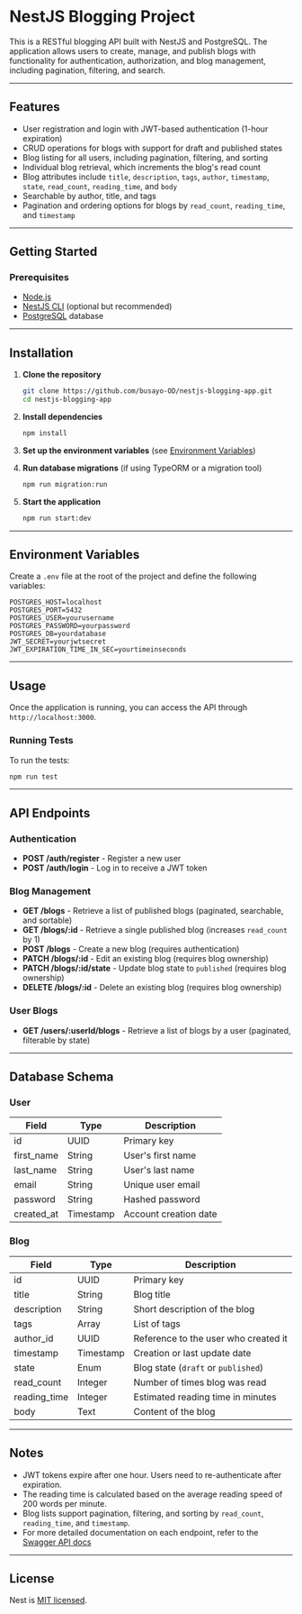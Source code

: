 # NestJS Blogging Project

This is a RESTful blogging API built with NestJS and PostgreSQL. The application allows users to create, manage, and publish blogs with functionality for authentication, authorization, and blog management, including pagination, filtering, and search.

---

## Features

- User registration and login with JWT-based authentication (1-hour expiration)
- CRUD operations for blogs with support for draft and published states
- Blog listing for all users, including pagination, filtering, and sorting
- Individual blog retrieval, which increments the blog's read count
- Blog attributes include `title`, `description`, `tags`, `author`, `timestamp`, `state`, `read_count`, `reading_time`, and `body`
- Searchable by author, title, and tags
- Pagination and ordering options for blogs by `read_count`, `reading_time`, and `timestamp`

---

## Getting Started

### Prerequisites

- [Node.js](https://nodejs.org/en/)
- [NestJS CLI](https://docs.nestjs.com/cli/overview) (optional but recommended)
- [PostgreSQL](https://www.postgresql.org/) database

---

## Installation

1. **Clone the repository**

   ```bash
   git clone https://github.com/busayo-OD/nestjs-blogging-app.git
   cd nestjs-blogging-app
   ```

2. **Install dependencies**

   ```bash
   npm install
   ```

3. **Set up the environment variables** (see [Environment Variables](#environment-variables))

4. **Run database migrations** (if using TypeORM or a migration tool)

   ```bash
   npm run migration:run
   ```

5. **Start the application**

   ```bash
   npm run start:dev
   ```

---

## Environment Variables

Create a `.env` file at the root of the project and define the following variables:

```env
POSTGRES_HOST=localhost
POSTGRES_PORT=5432
POSTGRES_USER=yourusername
POSTGRES_PASSWORD=yourpassword
POSTGRES_DB=yourdatabase
JWT_SECRET=yourjwtsecret
JWT_EXPIRATION_TIME_IN_SEC=yourtimeinseconds
```

---

## Usage

Once the application is running, you can access the API through `http://localhost:3000`.

### Running Tests

To run the tests:

```bash
npm run test
```

---

## API Endpoints

### Authentication

- **POST /auth/register** - Register a new user
- **POST /auth/login** - Log in to receive a JWT token

### Blog Management

- **GET /blogs** - Retrieve a list of published blogs (paginated, searchable, and sortable)
- **GET /blogs/:id** - Retrieve a single published blog (increases `read_count` by 1)
- **POST /blogs** - Create a new blog (requires authentication)
- **PATCH /blogs/:id** - Edit an existing blog (requires blog ownership)
- **PATCH /blogs/:id/state** - Update blog state to `published` (requires blog ownership)
- **DELETE /blogs/:id** - Delete an existing blog (requires blog ownership)

### User Blogs

- **GET /users/:userId/blogs** - Retrieve a list of blogs by a user (paginated, filterable by state)

---

## Database Schema

### User

| Field       | Type       | Description                   |
|-------------|------------|-------------------------------|
| id          | UUID       | Primary key                   |
| first_name  | String     | User's first name             |
| last_name   | String     | User's last name              |
| email       | String     | Unique user email            |
| password    | String     | Hashed password               |
| created_at  | Timestamp  | Account creation date         |

### Blog

| Field        | Type       | Description                           |
|--------------|------------|---------------------------------------|
| id           | UUID       | Primary key                           |
| title        | String     | Blog title                            |
| description  | String     | Short description of the blog         |
| tags         | Array      | List of tags                          |
| author_id    | UUID       | Reference to the user who created it  |
| timestamp    | Timestamp  | Creation or last update date          |
| state        | Enum       | Blog state (`draft` or `published`)   |
| read_count   | Integer    | Number of times blog was read         |
| reading_time | Integer    | Estimated reading time in minutes     |
| body         | Text       | Content of the blog                   |

---

## Notes

- JWT tokens expire after one hour. Users need to re-authenticate after expiration.
- The reading time is calculated based on the average reading speed of 200 words per minute.
- Blog lists support pagination, filtering, and sorting by `read_count`, `reading_time`, and `timestamp`.
- For more detailed documentation on each endpoint, refer to the [Swagger API docs]() 

---

## License

Nest is [MIT licensed](https://github.com/nestjs/nest/blob/master/LICENSE).
